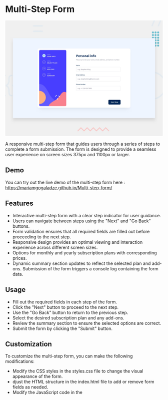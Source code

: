 # Multi-Step Form

![Design preview for the Multi-step form ](/desktop-preview.jpg)


A responsive multi-step form that guides users through a series of steps to complete a form submission. The form is designed to provide a seamless user experience on screen sizes 375px and 1100px or larger.


## Demo 
You can try out the live demo of the multi-step form here : https://mariamgogaladze.github.io/Multi-step-form/
## Features

- Interactive multi-step form with a clear step indicator for user  guidance.
- Users can navigate between steps using the "Next" and "Go Back" buttons.
- Form validation ensures that all required fields are filled out before proceeding to the next step.
- Responsive design provides an optimal viewing and interaction experience across different screen sizes.
- Options for monthly and yearly subscription plans with corresponding prices.
- Dynamic summary section updates to reflect the selected plan and add-ons.
Submission of the form triggers a console log containing the form data.



## Usage
- Fill out the required fields in each step of the form.
- Click the "Next" button to proceed to the next step.
- Use the "Go Back" button to return to the previous step.
- Select the desired subscription plan and any add-ons.
- Review the summary section to ensure the selected options are correct.
- Submit the form by clicking the "Submit" button.


## Customization

To customize the multi-step form, you can make the following modifications:

- Modify the CSS styles in the styles.css file to change the visual appearance of the form.
 - djust the HTML structure in the index.html file to add or remove form fields as needed.
- Modify the JavaScript code in the <script> tag or external JS file to customize the form's functionality and validation rules.

## Contributing
Contributions are welcome! If you have any suggestions, improvements, or bug fixes, please open an issue or submit a pull request.


## Acknowledgements
- This project was developed using HTML, CSS, and JavaScript.

- The design and functionality were inspired by multi-step form patterns found in various web applications.


## Contact

For any inquiries or questions, feel free to contact [Mariami] at [gogaladzemariam8@gmail.com].

